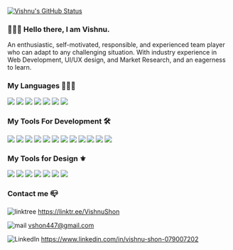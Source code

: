 [![Vishnu's GitHub Status](https://github-readme-stats.vercel.app/api?username=VisShon&theme=github_dark&show_icons=true)](https://github.com/anuraghazra/github-readme-stats)

### 🙋🏻‍♂️ Hello there, I am Vishnu.

An enthusiastic, self-motivated, responsible, and experienced team player who can adapt to any challenging situation. With industry experience in Web Development, UI/UX design, and Market Research, and an eagerness to learn.

### My Languages 👨🏻‍💻
![](https://img.shields.io/badge/java-%23ED8B00.svg?style=for-the-badge&logo=java&logoColor=white)
![](https://img.shields.io/badge/python-3670A0?style=for-the-badge&logo=python&logoColor=ffdd54)
![](https://img.shields.io/badge/html5-%23E34F26.svg?style=for-the-badge&logo=html5&logoColor=white)
![](https://img.shields.io/badge/css3-%231572B6.svg?style=for-the-badge&logo=css3&logoColor=white)
![](https://img.shields.io/badge/javascript-%23323330.svg?style=for-the-badge&logo=javascript&logoColor=%23F7DF1E)
![](https://img.shields.io/badge/c-%2300599C.svg?style=for-the-badge&logo=c&logoColor=white)
![](https://img.shields.io/badge/kotlin-%230095D5.svg?style=for-the-badge&logo=kotlin&logoColor=white)

### My Tools For Development 🛠
![](https://img.shields.io/badge/react-%2320232a.svg?style=for-the-badge&logo=react&logoColor=%2361DAFB)
![](https://img.shields.io/badge/react_native-%2320232a.svg?style=for-the-badge&logo=react&logoColor=%2361DAFB)
![](https://img.shields.io/badge/express.js-%23404d59.svg?style=for-the-badge&logo=express&logoColor=%2361DAFB)
![](https://img.shields.io/badge/node.js-6DA55F?style=for-the-badge&logo=node.js&logoColor=white)
![](https://img.shields.io/badge/mysql-%2300f.svg?style=for-the-badge&logo=mysql&logoColor=white)
![](https://img.shields.io/badge/MongoDB-%234ea94b.svg?style=for-the-badge&logo=mongodb&logoColor=white)
![](https://img.shields.io/badge/Next-black?style=for-the-badge&logo=next.js&logoColor=white)
![](https://img.shields.io/badge/Socket.io-black?style=for-the-badge&logo=socket.io&badgeColor=010101)
![](https://img.shields.io/badge/JWT-black?style=for-the-badge&logo=JSON%20web%20tokens)
![](https://img.shields.io/badge/redux-%23593d88.svg?style=for-the-badge&logo=redux&logoColor=white)
![](https://img.shields.io/badge/Android%20Studio-3DDC84.svg?style=for-the-badge&logo=android-studio&logoColor=white)
![](https://img.shields.io/badge/git-%23F05033.svg?style=for-the-badge&logo=git&logoColor=white)

### My Tools for Design ⚜️ 
![](https://img.shields.io/badge/figma-%23F24E1E.svg?style=for-the-badge&logo=figma&logoColor=white)
![](https://img.shields.io/badge/Adobe%20XD-470137?style=for-the-badge&logo=Adobe%20XD&logoColor=#FF61F6)
![](https://img.shields.io/badge/adobe%20illustrator-%23FF9A00.svg?style=for-the-badge&logo=adobe%20illustrator&logoColor=white)
![](https://img.shields.io/badge/Adobe%20After%20Effects-9999FF.svg?style=for-the-badge&logo=Adobe%20After%20Effects&logoColor=white)
![](https://img.shields.io/badge/blender-%23F5792A.svg?style=for-the-badge&logo=blender&logoColor=white)
![](https://img.shields.io/badge/adobe%20photoshop-%2331A8FF.svg?style=for-the-badge&logo=adobe%20photoshop&logoColor=white)
![](https://img.shields.io/badge/-Storybook-FF4785?style=for-the-badge&logo=storybook&logoColor=white)

### Contact me 📪
![linktree](https://img.shields.io/badge/linktree-1de9b6?style=for-the-badge&logo=linktree&logoColor=white) https://linktr.ee/VishnuShon

![mail](https://img.shields.io/badge/Gmail-D14836?style=for-the-badge&logo=gmail&logoColor=white) vshon447@gmail.com

![LinkedIn](https://img.shields.io/badge/linkedin-%230077B5.svg?style=for-the-badge&logo=linkedin&logoColor=white) https://www.linkedin.com/in/vishnu-shon-079007202
